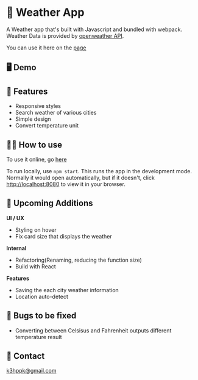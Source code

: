 # 🌂 Weather App

A Weather app that's built with Javascript and bundled with webpack. Weather Data is provided
by [openweather API](https://openweathermap.org/api).

You can use it here on the [page]()

## 🖥 Demo

## 📕 Features

- Responsive styles
- Search weather of various cities
- Simple design
- Convert temperature unit

## 🧑‍🔧 How to use

To use it online, go [here]()

To run locally, use `npm start`. This runs the app in the development mode.
Normally it would open automatically, but if it doesn't, click [http://localhost:8080](http://localhost:8080) to view it in your browser.

## 🚎 Upcoming Additions

**UI / UX**

- Styling on hover
- Fix card size that displays the weather

**Internal**

- Refactoring(Renaming, reducing the function size)
- Build with React

**Features**

- Saving the each city weather information
- Location auto-detect

## 🐞 Bugs to be fixed

- Converting between Celsisus and Fahrenheit outputs different temperature result

## 📩 Contact

k3hppk@gmail.com